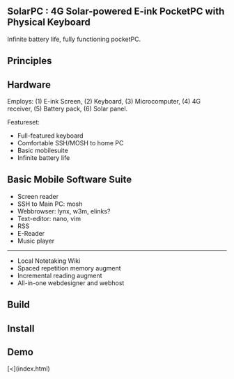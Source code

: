 <article>

# SolarPC : 4G Solar-powered E-ink PocketPC with Physical Keyboard

Infinite battery life, fully functioning pocketPC.


## Principles

## Hardware

Employs: (1) E-ink Screen, (2) Keyboard, (3) Microcomputer, (4) 4G receiver, (5) Battery pack, (6) Solar panel. 

Featureset:

* Full-featured keyboard
* Comfortable SSH/MOSH to home PC
* Basic mobilesuite
* Infinite battery life

## Basic Mobile Software Suite

* Screen reader
* SSH to Main PC: mosh
* Webbrowser: lynx, w3m, elinks?
* Text-editor: nano, vim
* RSS
* E-Reader
* Music player

---

* Local Notetaking Wiki
* Spaced repetition memory augment
* Incremental reading augment
* All-in-one webdesigner and webhost

## Build

## Install

## Demo

</article>
<nav>
[<](index.html)
</nav>